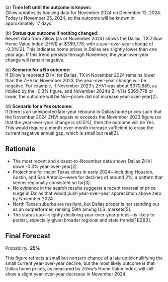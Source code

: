 (a) **Time left until the outcome is known:**  
Zillow updates its housing data for November 2024 on December 12, 2024. Today is November 25, 2024, so the outcome will be known in approximately 17 days.

(b) **Status quo outcome if nothing changed:**  
Recent data from Zillow (as of November 2024) shows the Dallas, TX Zillow Home Value Index (ZHVI) at $369,778, with a year-over-year change of -0.3%[2]. This indicates home prices in Dallas are slightly lower than one year ago. If this trend persists through November, the year-over-year change will remain negative.

(c) **Scenario for a No outcome:**  
If Zillow's reported ZHVI for Dallas, TX in November 2024 remains lower than the ZHVI in November 2023, the year-over-year change will be negative. For example, if November 2023’s ZHVI was about $370,889, as implied by the -0.3% figure, and November 2024’s ZHVI is $369,778 or lower, the outcome will be No—prices did not increase year-over-year[2].

(d) **Scenario for a Yes outcome:**  
If there is an unexpected late-year rebound in Dallas home prices such that the November 2024 ZHVI equals or exceeds the November 2023 figure (so that the year-over-year change is ≥0.0%), then the outcome will be Yes. This would require a month-over-month increase sufficient to erase the current negative annual gap, which is small but real[2].

## Rationale

- The most recent and closest-to-November data shows Dallas ZHVI down -0.3% year-over-year[2].
- Projections for major Texas cities in early 2024—including Houston, Austin, and San Antonio—were for declines of around 2%, a pattern that seems regionally consistent so far[3].
- No evidence in the search results suggests a recent reversal or price surge in Dallas that would push year-over-year appreciation above zero by November 2024.
- North Texas suburbs are resilient, but Dallas proper is not standing out as an outperformer, ranking 59th among U.S. markets[5].
- The status quo—slightly declining year-over-year prices—is likely to persist, especially given broader regional and state trends[1][2][3].

## Final Forecast

Probability: **25%**

This figure reflects a small but nonzero chance of a late uptick nullifying the small current year-over-year decline, but the most likely outcome is that Dallas home prices, as measured by Zillow’s Home Value Index, will still show a slight year-over-year decrease in November 2024.